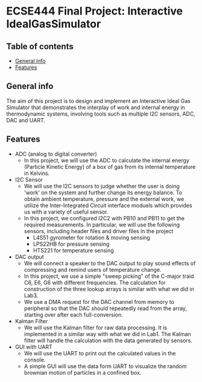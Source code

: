 # ECSE444 Final Project: Interactive IdealGasSimulator
## Table of contents
* [General info](#general-info)
* [Features](#features)
## General info
The aim of this project is to design and implement an Interactive Ideal Gas Simulator that demonstrates the interplay of work and internal energy in thermodynamic systems, involving tools such as multiple I2C sensors, ADC, DAC and UART.
## Features
* ADC (analog to digital converter)
  - In this project, we will use the ADC to calculate the internal energy (Particle Kinetic Energy) of a box of gas from its internal temperature in Kelvins.
* I2C Sensor
  - We will use the I2C sensors to judge whether the user is doing 'work' on the system and further change its energy balance. To obtain ambient temperature, pressure and the external work, we utilize the Inter-Integrated Circuit interface moduels which provides us with a variety of useful sensor. 
  - In this project, we configured I2C2 with PB10 and PB11 to get the required measurements. In particular, we will use the following sensors, including header files and driver files in the project
    - L4S51 gyrometer for rotation & moving sensing
    - LPS22HB for pressure sensing
    - HTS221 for temperature sensing
* DAC output
  - We will connect a speaker to the DAC output to play sound effects of compressing and remind users of temperature change.
  - In this project, we use a simple "sweep picking" of the C-major traid C6, E6, G6 with different frequencies. The calculation for construction of the three lookup arrays is similar with what we did in Lab3.
  - We use a DMA request for the DAC channel from memory to peripheral so that the DAC should repeatedly read from the array, starting over after each full-conversion.
* Kalman Filter
  - We will use the Kalman filter for raw data processing. It is implemented in a similar way with what we did in Lab1. The Kalman filter will handle the calculation with the data generated by sensors.
* GUI with UART
  - We will use the UART to print out the calculated values in the console.
  - A simple GUI will use the data form UART to visualize the random brownian motion of particles in a confined box.
